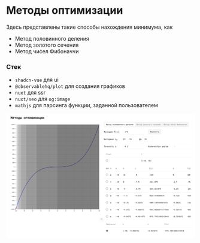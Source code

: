 # Методы оптимизации

Здесь представлены такие способы нахождения минимума, как
- Метод половинного деления
- Метод золотого сечения
- Метод чисел Фибоначчи

### Стек
- `shadcn-vue` для ui
- `@observablehq/plot` для создания графиков
- `nuxt` для ssr
- `nuxt/seo` для `og:image`
- `mathjs` для парсинга функции, заданной пользователем

![screen](./public/screen.png)
